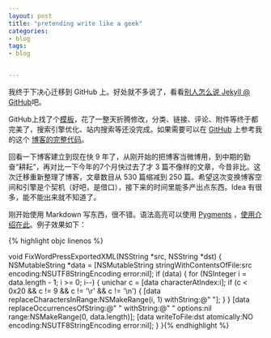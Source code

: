 ```yaml
---
layout: post
title: "pretending write like a geek"
categories:
- blog
tags:
- blog


---
```


我终于下决心迁移到 GitHub 上。好处就不多说了，看看[别人怎么说 Jekyll @ GitHub](http://www.besteric.com/2013/05/08/migrate-wordpress-to-jekyll/)吧。

GitHub上找了个[模板](http://webfrogs.me/2012/12/20/use-jekyll/)，花了一整天折腾修改，分类、链接、评论、附件等终于都完美了，搜索引擎优化、站内搜索等还没完成。如果需要可以在 [GitHub](http://www.github.com/Yonsm) 上参考我的这个 [博客的完整代码](http://www.github.com/Yonsm/NET)。

回看一下博客建立到现在快 9 年了，从刚开始的把博客当微博用，到中期的勤奋“耕耘”，再对比一下今年的7个月快过去了才 3 篇不像样的文章，今昔非比。这次迁移重新整理了博客，文章数目从 530 篇缩减到 250 篇。希望这次变换博客空间和引擎是个契机（好吧，是借口），接下来的时间里能多产出点东西。Idea 有很多，能不能出来就不知道了。

刚开始使用 Markdown 写东西，很不错。语法高亮可以使用 [Pygments](http://pygments.org/) ，[使用介绍在此](https://github.com/mojombo/jekyll/wiki/Liquid-Extensions)。例子效果如下：

{% highlight objc linenos %}

void FixWordPressExportedXML(NSString *src, NSString *dst)
{
    NSMutableString *data = [NSMutableString stringWithContentsOfFile:src encoding:NSUTF8StringEncoding error:nil];
	if (data)
	{
		for (NSInteger i = data.length - 1; i >= 0; i--)
		{
			unichar c = [data characterAtIndex:i];
			if (c < 0x20 && c != 9 && c != '\r' && c != '\n')
			{
				[data replaceCharactersInRange:NSMakeRange(i, 1) withString:@" "];
			}
		}
		[data replaceOccurrencesOfString:@"&nbsp;" withString:@" " options:nil range:NSMakeRange(0, data.length)];
		[data writeToFile:dst atomically:NO encoding:NSUTF8StringEncoding error:nil];
	}
}{% endhighlight %}
